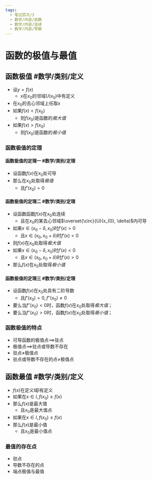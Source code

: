 ```yaml
---
tags:
  - 笔记层次/3
  - 数学/内容/函数
  - 数学/内容/连续
  - 数学/内容/导数
---
```

# 函数的极值与最值

## 函数极值 #数学/类别/定义

- 设$y=f(x)$
	- $x$在$x_{0}$的邻域$U(x_{0})$中有定义
- 在$x_0$的去心邻域上任取$x$
- 如果$f(x)<f(x_0)$
	- 则$f(x_0)$是函数的*极大值*
- 如果$f(x)>f(x_0)$
	- 则$f(x_0)$是函数的*极小值*
### 函数极值的定理
#### 函数极值的定理一 #数学/类别/定理 
- 设函数$f(x)$在$x_{0}$处可导
- 那么在$x_{0}$处取得*极值*
	- 且$f'(x_{0})=0$

#### 函数极值的定理二 #数学/类别/定理

- 设函数函数$f(x)$在$x_{0}$处连续
	- 且在$x_{0}$的某去心邻域$\overset{\circ}{U}(x_{0}, \delta)$内可导
- 如果$x \in (x_{0}-\delta,x_{0})$时$f'(x)>0$
	- 且$x\in(x_{0},x_{0}+\delta)$时$f'(x)<0$
- 则$f(x)$在$x_{0}$处取得*极大值*
- 如果$x \in (x_{0}-\delta,x_{0})$时$f'(x)<0$
	- 且$x\in(x_{0}, x_{0}+\delta)$时$f'(x)>0$
- 那么$f(x)$在$x_{0}$处取得*极小值*

#### 函数极值的定理三 #数学/类别/定理 
- 设函数$f(x)$在$x_{0}$处具有二阶导数
	- 且$f'(x_{0})=0,f''(x_{0})\neq 0$
- 要么当$f''(x_{0})<0$时，函数$f(x)$在$x_{0}$处取得*极大值*；
- 要么当$f''(x_{0})>0$时，函数$f(x)$在$x_{0}$处取得*极小值*；

### 函数极值的特点

- 可导函数的极值点==>驻点
- 极值点==>驻点或导数不存在
- 驻点$\not=$极值点
- 驻点或导数不存在的点$\not=$极值点

## 函数最值 #数学/类别/定义

- $f(x)$在定义域I有定义
- 如果在$x \in I,f(x_{0})\geq f(x)$
- 那么$f(x)$是最大值
	- 且$x_{0}$是最大值点
- 如果在$x \in I,f(x_{0})\leq f(x)$
- 那么$f(x)$是最小值
	- 且$x_{0}$是最小值点

### 最值的存在点

- 驻点
- 导数不存在的点
- 端点极值与最值


